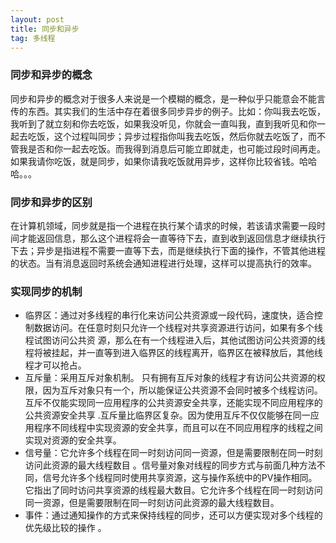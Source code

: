 ```yaml
---
layout: post
title: 同步和异步
tag: 多线程
---
```


### 同步和异步的概念
同步和异步的概念对于很多人来说是一个模糊的概念，是一种似乎只能意会不能言传的东西。其实我们的生活中存在着很多同步异步的例子。比如：你叫我去吃饭，我听到了就立刻和你去吃饭，如果我没听见，你就会一直叫我，直到我听见和你一起去吃饭，这个过程叫同步；异步过程指你叫我去吃饭，然后你就去吃饭了，而不管我是否和你一起去吃饭。而我得到消息后可能立即就走，也可能过段时间再走。如果我请你吃饭，就是同步，如果你请我吃饭就用异步，这样你比较省钱。哈哈哈。。。
### 同步和异步的区别
在计算机领域，同步就是指一个进程在执行某个请求的时候，若该请求需要一段时间才能返回信息，那么这个进程将会一直等待下去，直到收到返回信息才继续执行下去；异步是指进程不需要一直等下去，而是继续执行下面的操作，不管其他进程的状态。当有消息返回时系统会通知进程进行处理，这样可以提高执行的效率。
### 实现同步的机制
* 临界区：通过对多线程的串行化来访问公共资源或一段代码，速度快，适合控制数据访问。在任意时刻只允许一个线程对共享资源进行访问，如果有多个线程试图访问公共资 源，那么在有一个线程进入后，其他试图访问公共资源的线程将被挂起，并一直等到进入临界区的线程离开，临界区在被释放后，其他线程才可以抢占。
* 互斥量：采用互斥对象机制。 只有拥有互斥对象的线程才有访问公共资源的权限，因为互斥对象只有一个，所以能保证公共资源不会同时被多个线程访问。互斥不仅能实现同一应用程序的公共资源安全共享，还能实现不同应用程序的公共资源安全共享 .互斥量比临界区复杂。因为使用互斥不仅仅能够在同一应用程序不同线程中实现资源的安全共享，而且可以在不同应用程序的线程之间实现对资源的安全共享。
* 信号量：它允许多个线程在同一时刻访问同一资源，但是需要限制在同一时刻访问此资源的最大线程数目 。信号量对象对线程的同步方式与前面几种方法不同，信号允许多个线程同时使用共享资源，这与操作系统中的PV操作相同。它指出了同时访问共享资源的线程最大数目。它允许多个线程在同一时刻访问同一资源，但是需要限制在同一时刻访问此资源的最大线程数目。
* 事件：通过通知操作的方式来保持线程的同步，还可以方便实现对多个线程的优先级比较的操作 。